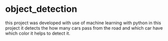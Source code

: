 # object_detection
this project was developed with use of machine learning with python in this project it detects the how many cars pass from the road and which car have which color it helps to detect it.
